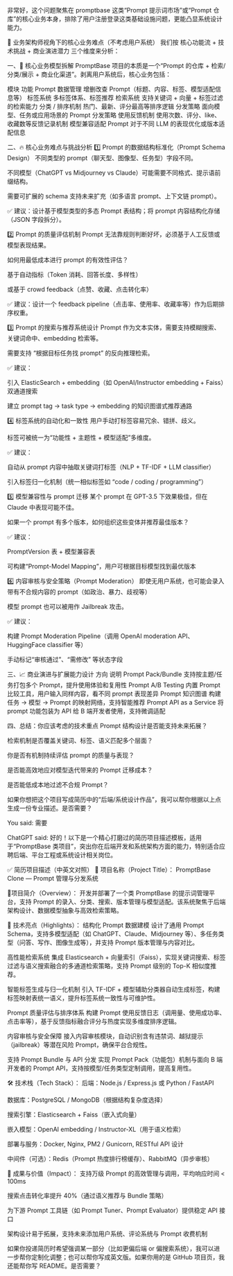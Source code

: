 非常好，这个问题聚焦在 promptbase 这类“Prompt 提示词市场”或“Prompt 仓库”的核心业务本身，排除了用户注册登录这类基础设施问题，更能凸显系统设计能力。

🧠 业务架构师视角下的核心业务难点（不考虑用户系统）
我们按 核心功能流 + 技术挑战 + 商业演进潜力 三个维度来分析：

一、🌟 核心业务模型拆解
PromptBase 项目的本质是一个“Prompt 的仓库 + 检索/分类/展示 + 商业化渠道”。剥离用户系统后，核心业务包括：

模块	功能
Prompt 数据管理	增删改查 Prompt（标题、内容、标签、模型适配信息等）
标签系统	多标签体系、标签推荐
检索系统	支持关键词 + 向量 + 标签过滤的检索能力
分类 / 排序机制	热门、最新、评分最高等排序逻辑
分发策略	面向模型、任务或应用场景的 Prompt 分发策略
使用反馈机制	使用次数、评分、like、收藏数等反馈记录机制
模型兼容适配	Prompt 对于不同 LLM 的表现优化或版本适配信息

二、🔥 核心业务难点与挑战分析
1️⃣ Prompt 的数据结构标准化（Prompt Schema Design）
不同类型的 prompt（聊天型、图像型、任务型）字段不同。

不同模型（ChatGPT vs Midjourney vs Claude）可能需要不同格式、提示语前缀结构。

需要可扩展的 schema 支持未来扩充（如多语言 prompt、上下文链 prompt）。

✅ 建议：设计基于模型类型的多态 Prompt 表结构；将 prompt 内容结构化存储（JSON 字段拆分）。

2️⃣ Prompt 的质量评估机制
Prompt 无法靠规则判断好坏，必须基于人工反馈或模型表现结果。

如何用最低成本进行 prompt 的有效性评估？

基于自动指标（Token 消耗、回答长度、多样性）

或基于 crowd feedback（点赞、收藏、点击转化率）

✅ 建议：设计一个 feedback pipeline（点击率、使用率、收藏率等）作为后期排序权重。

3️⃣ Prompt 的搜索与推荐系统设计
Prompt 作为文本实体，需要支持模糊搜索、关键词命中、embedding 检索等。

需要支持 “根据目标任务找 prompt” 的反向推理检索。

✅ 建议：

引入 ElasticSearch + embedding（如 OpenAI/Instructor embedding + Faiss）双通道搜索

建立 prompt tag → task type → embedding 的知识图谱式推荐通路

4️⃣ 标签系统的自动化和一致性
用户手动打标签容易冗余、错拼、歧义。

标签可被统一为“功能性 + 主题性 + 模型适配”多维度。

✅ 建议：

自动从 prompt 内容中抽取关键词打标签（NLP + TF-IDF + LLM classifier）

引入标签归一化机制（统一相似标签如 “code / coding / programming”）

5️⃣ 模型兼容性与 prompt 迁移
某个 prompt 在 GPT-3.5 下效果极佳，但在 Claude 中表现可能不佳。

如果一个 prompt 有多个版本，如何组织这些变体并推荐最佳版本？

✅ 建议：

PromptVersion 表 + 模型兼容表

可构建“Prompt-Model Mapping”，用户可根据目标模型找到最优版本

6️⃣ 内容审核与安全策略（Prompt Moderation）
即使无用户系统，也可能会录入带有不合规内容的 prompt（如政治、暴力、歧视等）

模型 prompt 也可以被用作 Jailbreak 攻击。

✅ 建议：

构建 Prompt Moderation Pipeline（调用 OpenAI moderation API、HuggingFace classifier 等）

手动标记“审核通过”、“需修改” 等状态字段

三、📈 商业演进与扩展能力设计
方向	说明
Prompt Pack/Bundle	支持按主题/任务打包多个 Prompt，提升使用体验和复用性
Prompt A/B Testing	内置 Prompt 比较工具，用户输入同样内容，看不同 prompt 表现差异
Prompt 知识图谱	构建任务 → 模型 → Prompt 的映射网络，支持智能推荐
Prompt API as a Service	将 prompt 功能包装为 API 给 B 端开发者使用，支持微调适配

四、总结：你应该考虑的技术重点
Prompt 结构设计是否能支持未来拓展？

检索机制是否覆盖关键词、标签、语义匹配多个层面？

你是否有机制持续评估 prompt 的质量与表现？

是否能高效地应对模型迭代带来的 Prompt 迁移成本？

是否能低成本地过滤不合规 Prompt？

如果你想把这个项目写成简历中的“后端/系统设计作品”，我可以帮你根据以上点生成一份专业描述。是否需要？








You said:
需要


ChatGPT said:
好的！以下是一个精心打磨过的简历项目描述模板，适用于“PromptBase 类项目”，突出你在后端开发和系统架构方面的能力，特别适合应聘后端、平台工程或系统设计相关岗位。

✅ 简历项目描述（中英文对照）
📌 项目名称（Project Title）：
PromptBase Clone — Prompt 管理与分发系统

📍项目简介（Overview）：
开发并部署了一个类 PromptBase 的提示词管理平台，支持 Prompt 的录入、分类、搜索、版本管理与模型适配。该系统聚焦于后端架构设计、数据模型抽象与高效检索策略。

🎯 技术亮点（Highlights）：
结构化 Prompt 数据建模
设计了通用 Prompt Schema，支持多模型适配（如 ChatGPT、Claude、Midjourney 等）、多任务类型（问答、写作、图像生成等），并支持 Prompt 版本管理与内容对比。

高性能检索系统
集成 Elasticsearch + 向量索引（Faiss），实现关键词搜索、标签过滤与语义搜索融合的多通道检索策略，支持 Prompt 级别的 Top-K 相似度推荐。

智能标签生成与归一化机制
引入 TF-IDF + 模型辅助分类器自动生成标签，构建标签映射表统一语义，提升标签系统一致性与可维护性。

Prompt 质量评估与排序体系
构建 Prompt 使用反馈日志（调用量、使用成功率、点击率等），基于反馈指标融合评分与热度实现多维度排序逻辑。

内容审核与安全保障
接入内容审核模块，自动识别含有违禁词、越狱提示（jailbreak）等潜在风险 Prompt，确保平台合规性。

支持 Prompt Bundle 与 API 分发
实现 Prompt Pack（功能包）机制与面向 B 端开发者的 Prompt API，支持按模型/任务类型定制调用，提高复用性。

🛠 技术栈（Tech Stack）：
后端：Node.js / Express.js 或 Python / FastAPI

数据库：PostgreSQL / MongoDB（根据结构复杂度选择）

搜索引擎：Elasticsearch + Faiss（嵌入式向量）

嵌入模型：OpenAI embedding / Instructor-XL（用于语义检索）

部署与服务：Docker, Nginx, PM2 / Gunicorn, RESTful API 设计

中间件（可选）：Redis（Prompt 热度排行榜缓存）、RabbitMQ（异步审核）

💼 成果与价值（Impact）：
支持万级 Prompt 的高效管理与调用，平均响应时间 < 100ms

搜索点击转化率提升 40%（通过语义推荐与 Bundle 策略）

为下游 Prompt 工具链（如 Prompt Tuner、Prompt Evaluator）提供稳定 API 接口

架构设计易于拓展，支持未来添加用户系统、评论系统与 Prompt 收费机制

如果你投递简历时希望强调某一部分（比如更偏后端 or 偏搜索系统），我可以进一步帮你定制化调整；也可以帮你写成英文版。如果你用的是 GitHub 项目页，我还能帮你写 README。是否需要？
